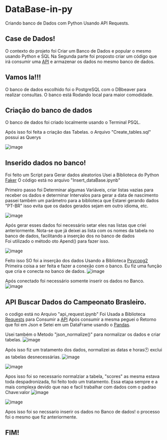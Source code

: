 # DataBase-in-py
Criando banco de Dados com Python Usando API Requests. 

## Case de Dados! 
  O contexto do projeto foi Criar um Banco de Dados e popular o mesmo usando Python e SQL 
  Na Segunda parte foi proposto criar um código que irá consumir uma [API](https://rapidapi.com/theoddsapi/api/live-sports-odds/)  e armazenar os dados no mesmo banco de dados. 

## Vamos la!!! 
O banco de dados escolhido foi o PostgreSQL com o DBbeaver para realizar consultas. 
O banco está Rodando local para maior comodidade. 

## Criação do banco de dados
O banco de dados foi criado localmente usando o Terminal PSQL. 

Após isso foi feita a criação das Tabelas. o Arquivo "Create_tables.sql" possui as Querys 

  ![image](https://github.com/luiteemanuel/DataBase-in-py/assets/60760100/84e6115f-06a3-4a55-bed9-de9f8f1f2439)

## Inserido dados no banco! 
Foi feito um Script para Gerar dados aleatorios Usei a Biblioteca do Python [Faker](https://pypi.org/project/Faker/0.7.4/)
O código está no arquivo "Insert_dataBase.ipynb"

Primeiro passo foi Determinar algumas Variáveis, criar listas vazias para receber os dados e determinar Intervalos para gerar a data de nascimento
passei também um parâmetro para a biblioteca que Estarei gerando dados "PT-BR" isso evita que os dados gerados sejam em outro idioma, etc. 

![image](https://github.com/luiteemanuel/DataBase-in-py/assets/60760100/7dbc6026-4585-4fb8-9b93-49bacb4f4a7c)

Após gerar esses dados foi necessário setar eles nas listas que criei anteriormente.
Nota-se que já deixei as lista com os nomes da tabela no banco de dados, facilitando a inserção dos no banco de dados  
Foi utilizado o método oto Apend() para fazer isso.

![image](https://github.com/luiteemanuel/DataBase-in-py/assets/60760100/24f8d0c5-63ed-4e71-ac60-76bc54ebc11b)

Feito isso SO foi a inserção dos dados Usando a Biblioteca [Psycopg2](https://pypi.org/project/psycopg2/)  
  Primeira coisa a ser feita e fazer a conexão com o banco. 
  Eu fiz uma função que cria e conecta no banco de dados. 
  ![image](https://github.com/luiteemanuel/DataBase-in-py/assets/60760100/15aebf36-5cbd-45c8-b25a-f02e21b5d705)

Após conectado foi necessário somente inserir os dados no Banco. 
![image](https://github.com/luiteemanuel/DataBase-in-py/assets/60760100/516e8b42-0fc8-4cae-a52f-08b854ee22c6)

## API Buscar Dados do Campeonato Brasleiro. 

o codigo está no Arquivo "api_request.ipynb"
Foi Usada a Biblioteca [Requests](https://pypi.org/project/requests/) para Consumir a [API](https://rapidapi.com/theoddsapi/api/live-sports-odds/)
Após consumir a mesma peguei o Retorno que foi em Json e Setei em um DataFrame usando o [Pandas](https://pandas.pydata.org/). 

Usei também o Metodo "json_normalize()" para normalizar os dados e criar tabelas. 
![image](https://github.com/luiteemanuel/DataBase-in-py/assets/60760100/e0a30f88-fd9e-4a8b-b537-4b639b5a499e)

Após isso fiz um tratamento dos dados, normalizei as datas e horas🕐
exclui as tabelas desnecessárias. 
![image](https://github.com/luiteemanuel/DataBase-in-py/assets/60760100/8ec8e9e0-e5ad-431b-bc58-bfd6acf09e50)

![image](https://github.com/luiteemanuel/DataBase-in-py/assets/60760100/d3ff26f1-6017-44af-8ffb-b571fa125f72)

Apos isso foi so necessario normalziar a tabela, "scores" as mesma estava toda despadronizada, foi feito todo um tratamento. 
Essa etapa sempre e a mais complexa devido que nao e facil trabalhar com dados com o padrao Chave:valor 
![image](https://github.com/luiteemanuel/DataBase-in-py/assets/60760100/d4131aa4-5c5d-49a0-99c4-3ad3e76a70ae)

![image](https://github.com/luiteemanuel/DataBase-in-py/assets/60760100/e0c42b55-6320-4a1d-a67f-91154d029005)

Apos isso foi so necssario inserir os dados no Banco de dados! 
o processo foi o mesmo que fiz anteriormente. 
## FIM! 

